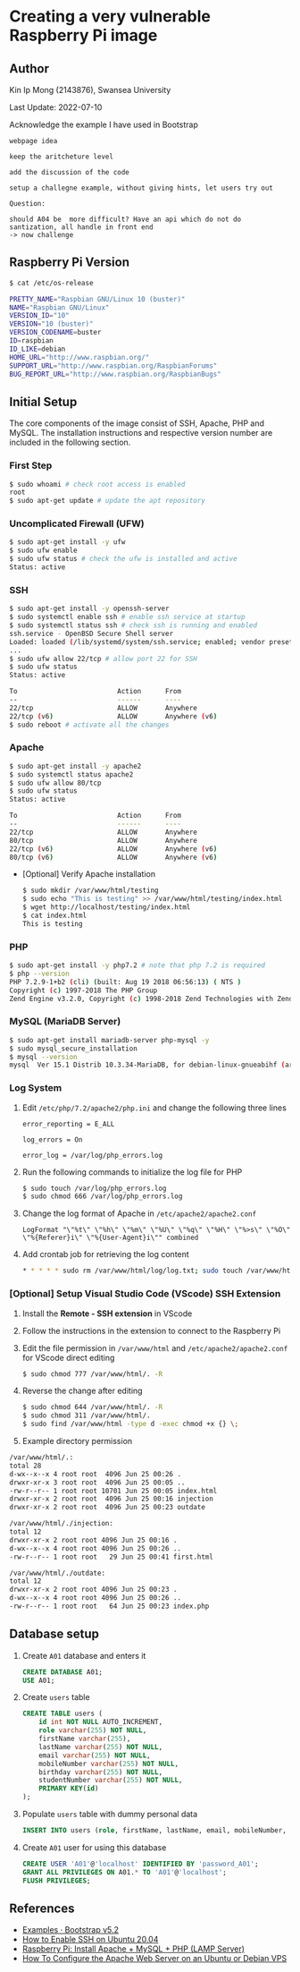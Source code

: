 # Creating a very vulnerable Raspberry Pi image

## Author

Kin Ip Mong (2143876), Swansea University

Last Update: 2022-07-10

Acknowledge the example I have used in Bootstrap

```
webpage idea

keep the aritcheture level

add the discussion of the code

setup a challegne example, without giving hints, let users try out

Question:

should A04 be  more difficult? Have an api which do not do santization, all handle in front end
-> now challenge

```

## Raspberry Pi Version

```bash
$ cat /etc/os-release

PRETTY_NAME="Raspbian GNU/Linux 10 (buster)"
NAME="Raspbian GNU/Linux"
VERSION_ID="10"
VERSION="10 (buster)"
VERSION_CODENAME=buster
ID=raspbian
ID_LIKE=debian
HOME_URL="http://www.raspbian.org/"
SUPPORT_URL="http://www.raspbian.org/RaspbianForums"
BUG_REPORT_URL="http://www.raspbian.org/RaspbianBugs"
```

## Initial Setup

The core components of the image consist of SSH, Apache, PHP and MySQL. The installation instructions and respective version number are included in the following section.

### First Step
```bash
$ sudo whoami # check root access is enabled
root
$ sudo apt-get update # update the apt repository
```

### Uncomplicated Firewall (UFW)
```bash
$ sudo apt-get install -y ufw
$ sudo ufw enable
$ sudo ufw status # check the ufw is installed and active
Status: active
```

### SSH
```bash
$ sudo apt-get install -y openssh-server
$ sudo systemctl enable ssh # enable ssh service at startup
$ sudo systemctl status ssh # check ssh is running and enabled
ssh.service - OpenBSD Secure Shell server
Loaded: loaded (/lib/systemd/system/ssh.service; enabled; vendor preset: enabled)
...
$ sudo ufw allow 22/tcp # allow port 22 for SSH
$ sudo ufw status
Status: active

To                         Action      From
--                         ------      ----
22/tcp                     ALLOW       Anywhere
22/tcp (v6)                ALLOW       Anywhere (v6)
$ sudo reboot # activate all the changes
```

### Apache
```bash
$ sudo apt-get install -y apache2
$ sudo systemctl status apache2
$ sudo ufw allow 80/tcp
$ sudo ufw status
Status: active

To                         Action      From
--                         ------      ----
22/tcp                     ALLOW       Anywhere
80/tcp                     ALLOW       Anywhere
22/tcp (v6)                ALLOW       Anywhere (v6)
80/tcp (v6)                ALLOW       Anywhere (v6)
```
- [Optional] Verify Apache installation
    ```bash
    $ sudo mkdir /var/www/html/testing
    $ sudo echo "This is testing" >> /var/www/html/testing/index.html
    $ wget http://localhost/testing/index.html
    $ cat index.html
    This is testing
    ```

### PHP
```bash
$ sudo apt-get install -y php7.2 # note that php 7.2 is required
$ php --version
PHP 7.2.9-1+b2 (cli) (built: Aug 19 2018 06:56:13) ( NTS )
Copyright (c) 1997-2018 The PHP Group
Zend Engine v3.2.0, Copyright (c) 1998-2018 Zend Technologies with Zend OPcache v7.2.9-1+b2, Copyright (c) 1999-2018, by Zend Technologies
```

### MySQL (MariaDB Server)
```bash
$ sudo apt-get install mariadb-server php-mysql -y
$ sudo mysql_secure_installation
$ mysql --version
mysql  Ver 15.1 Distrib 10.3.34-MariaDB, for debian-linux-gnueabihf (armv8l) using readline 5.2
```

### Log System
1. Edit `/etc/php/7.2/apache2/php.ini` and change the following three lines
    ```
    error_reporting = E_ALL
    ```
    ```
    log_errors = On
    ```
    ```
    error_log = /var/log/php_errors.log
    ```
2. Run the following commands to initialize the log file for PHP
    ```bash
    $ sudo touch /var/log/php_errors.log
    $ sudo chmod 666 /var/log/php_errors.log
    ```
3. Change the log format of Apache in `/etc/apache2/apache2.conf`
    ```
    LogFormat "\"%t\" \"%h\" \"%m\" \"%U\" \"%q\" \"%H\" \"%>s\" \"%O\" \"%{Referer}i\" \"%{User-Agent}i\"" combined
    ```
4. Add crontab job for retrieving the log content
    ```bash
    * * * * * sudo rm /var/www/html/log/log.txt; sudo touch /var/www/html/log/log.txt; sudo chmod 666 /var/www/html/log/log.txt; sudo tail -n 20 /var/log/apache2/access.log >> /var/www/html/log/log.txt; sudo chmod 644 /var/www/html/log/log.txt;
    ```


### [Optional] Setup Visual Studio Code (VScode) SSH Extension
1. Install the **Remote - SSH extension** in VScode
2. Follow the instructions in the extension to connect to the Raspberry Pi
3. Edit the file permission in `/var/www/html` and `/etc/apache2/apache2.conf` for VScode direct editing
    ```bash
    $ sudo chmod 777 /var/www/html/. -R
    ```
4. Reverse the change after editing
    ```bash
    $ sudo chmod 644 /var/www/html/. -R
    $ sudo chmod 311 /var/www/html/.
    $ sudo find /var/www/html -type d -exec chmod +x {} \;
    ```

5. Example directory permission
```bash
/var/www/html/.:
total 28
d-wx--x--x 4 root root  4096 Jun 25 00:26 .
drwxr-xr-x 3 root root  4096 Jun 25 00:05 ..
-rw-r--r-- 1 root root 10701 Jun 25 00:05 index.html
drwxr-xr-x 2 root root  4096 Jun 25 00:16 injection
drwxr-xr-x 2 root root  4096 Jun 25 00:23 outdate

/var/www/html/./injection:
total 12
drwxr-xr-x 2 root root 4096 Jun 25 00:16 .
d-wx--x--x 4 root root 4096 Jun 25 00:26 ..
-rw-r--r-- 1 root root   29 Jun 25 00:41 first.html

/var/www/html/./outdate:
total 12
drwxr-xr-x 2 root root 4096 Jun 25 00:23 .
d-wx--x--x 4 root root 4096 Jun 25 00:26 ..
-rw-r--r-- 1 root root   64 Jun 25 00:23 index.php
```

## Database setup

1. Create `A01` database and enters it
    ```SQL
    CREATE DATABASE A01;
    USE A01;
    ```

2. Create `users` table
    ```SQL
    CREATE TABLE users (
        id int NOT NULL AUTO_INCREMENT,
        role varchar(255) NOT NULL,
        firstName varchar(255),
        lastName varchar(255) NOT NULL,
        email varchar(255) NOT NULL,
        mobileNumber varchar(255) NOT NULL,
        birthday varchar(255) NOT NULL,
        studentNumber varchar(255) NOT NULL,
        PRIMARY KEY(id)
    );
    ```

3. Populate `users` table with dummy personal data
    ```SQL
    INSERT INTO users (role, firstName, lastName, email, mobileNumber, birthday, studentNumber) VALUES ('User', 'Peter', 'Cameron', 'peter.cameron@example.com', '07946 864309', '1993-08-14', '2108475');
    ```

4. Create `A01` user for using this database
    ```SQL
    CREATE USER 'A01'@'localhost' IDENTIFIED BY 'password_A01';
    GRANT ALL PRIVILEGES ON A01.* TO 'A01'@'localhost';
    FLUSH PRIVILEGES;
    ```

## References
- [Examples · Bootstrap v5.2](https://getbootstrap.com/docs/5.2/examples/)
- [How to Enable SSH on Ubuntu 20.04](https://linuxize.com/post/how-to-enable-ssh-on-ubuntu-20-04/)
- [Raspberry Pi: Install Apache + MySQL + PHP (LAMP Server)](https://randomnerdtutorials.com/raspberry-pi-apache-mysql-php-lamp-server/)
- [How To Configure the Apache Web Server on an Ubuntu or Debian VPS](https://www.digitalocean.com/community/tutorials/how-to-configure-the-apache-web-server-on-an-ubuntu-or-debian-vps)